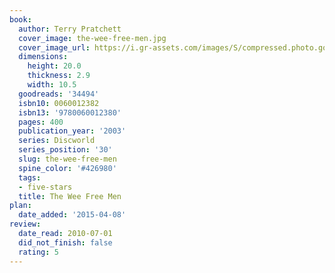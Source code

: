 ```yaml
---
book:
  author: Terry Pratchett
  cover_image: the-wee-free-men.jpg
  cover_image_url: https://i.gr-assets.com/images/S/compressed.photo.goodreads.com/books/1443764106l/34494._SY160_.jpg
  dimensions:
    height: 20.0
    thickness: 2.9
    width: 10.5
  goodreads: '34494'
  isbn10: 0060012382
  isbn13: '9780060012380'
  pages: 400
  publication_year: '2003'
  series: Discworld
  series_position: '30'
  slug: the-wee-free-men
  spine_color: '#426980'
  tags:
  - five-stars
  title: The Wee Free Men
plan:
  date_added: '2015-04-08'
review:
  date_read: 2010-07-01
  did_not_finish: false
  rating: 5
---
```

